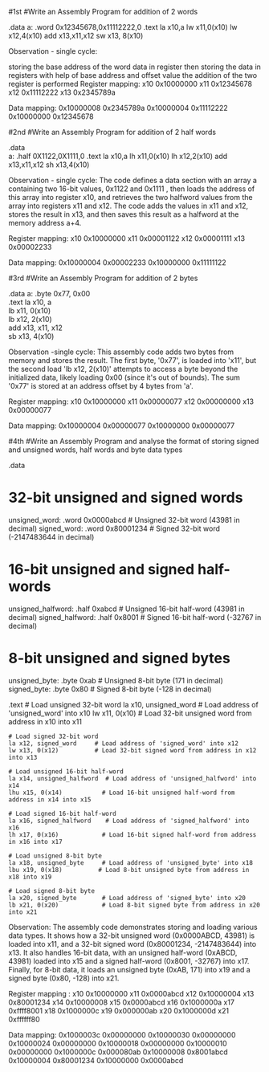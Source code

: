 #1st
#Write an Assembly Program for addition of 2 words

.data
a: .word 0x12345678,0x11112222,0
.text
la x10,a
lw x11,0(x10)
lw x12,4(x10)
add x13,x11,x12
sw x13, 8(x10)

Observation - single cycle:

storing the base address of the word data in register then storing the data in registers 
with help of base address and offset value the addition of the two register is performed 
Register mapping:
x10 0x10000000
x11 0x12345678
x12 0x11112222
x13 0x2345789a

Data mapping:
0x10000008 0x2345789a
0x10000004 0x11112222
0x10000000 0x12345678

#2nd
#Write an Assembly Program for addition of 2 half words

.data                                                  
a: .half 0X1122,0X1111,0
.text
la x10,a 
lh x11,0(x10)
lh x12,2(x10)
add x13,x11,x12 
sh x13,4(x10)

Observation - single cycle:
The code defines a data section with an array a containing two 16-bit values, 0x1122 and 0x1111 , then loads the address of this array into register x10, and retrieves the two halfword values from the array into registers x11 and x12.
The code adds the values in x11 and x12, stores the result in x13, and then saves this result as a halfword at the memory address a+4. 

Register mapping:
x10 0x10000000
x11 0x00001122
x12 0x00001111
x13 0x00002233

Data mapping:
0x10000004 0x00002233
0x10000000 0x11111122

#3rd
#Write an Assembly Program for addition of 2 bytes

.data 
a: .byte 0x77, 0x00      
.text
la x10, a            
lb x11, 0(x10)      
lb x12, 2(x10)      
add x13, x11, x12    
sb x13, 4(x10)

Observation -single cycle:
This assembly code adds two bytes from memory and stores the result. The first byte, '0x77', is loaded into 'x11', but the second load 'lb x12, 2(x10)' attempts to access a byte beyond the initialized data, likely loading 0x00 (since it's out of bounds). The sum '0x77' is stored at an address offset by 4 bytes from 'a'.

Register mapping:
x10 0x10000000
x11 0x00000077
x12 0x00000000
x13 0x00000077

Data mapping:
0x10000004 0x00000077
0x10000000 0x00000077

#4th
#Write an Assembly Program and analyse the format of storing signed and unsigned words, half words and byte data types

.data
# 32-bit unsigned and signed words
unsigned_word: .word 0x0000abcd  # Unsigned 32-bit word (43981 in decimal)
signed_word:   .word 0x80001234  # Signed 32-bit word (-2147483644 in decimal)

# 16-bit unsigned and signed half-words
unsigned_halfword: .half 0xabcd  # Unsigned 16-bit half-word (43981 in decimal)
signed_halfword:   .half 0x8001  # Signed 16-bit half-word (-32767 in decimal)

# 8-bit unsigned and signed bytes
unsigned_byte: .byte 0xab  # Unsigned 8-bit byte (171 in decimal)
signed_byte:   .byte 0x80  # Signed 8-bit byte (-128 in decimal)

.text
    # Load unsigned 32-bit word
    la x10, unsigned_word   # Load address of 'unsigned_word' into x10
    lw x11, 0(x10)          # Load 32-bit unsigned word from address in x10 into x11

    # Load signed 32-bit word
    la x12, signed_word     # Load address of 'signed_word' into x12
    lw x13, 0(x12)          # Load 32-bit signed word from address in x12 into x13

    # Load unsigned 16-bit half-word
    la x14, unsigned_halfword  # Load address of 'unsigned_halfword' into x14
    lhu x15, 0(x14)           # Load 16-bit unsigned half-word from address in x14 into x15

    # Load signed 16-bit half-word
    la x16, signed_halfword    # Load address of 'signed_halfword' into x16
    lh x17, 0(x16)            # Load 16-bit signed half-word from address in x16 into x17

    # Load unsigned 8-bit byte
    la x18, unsigned_byte     # Load address of 'unsigned_byte' into x18
    lbu x19, 0(x18)          # Load 8-bit unsigned byte from address in x18 into x19

    # Load signed 8-bit byte
    la x20, signed_byte       # Load address of 'signed_byte' into x20
    lb x21, 0(x20)            # Load 8-bit signed byte from address in x20 into x21

Observation:
The assembly code demonstrates storing and loading various data types. It shows how a 32-bit unsigned word (0x0000ABCD, 43981) is loaded into x11, and a 32-bit signed word (0x80001234, -2147483644) into x13. It also handles 16-bit data, with an unsigned half-word (0xABCD, 43981) loaded into x15 and a signed half-word (0x8001, -32767) into x17. Finally, for 8-bit data, it loads an unsigned byte (0xAB, 171) into x19 and a signed byte (0x80, -128) into x21.

Register mapping :
x10 0x10000000
x11 0x0000abcd
x12 0x10000004
x13 0x80001234
x14 0x10000008
x15 0x0000abcd
x16 0x1000000a
x17 0xffff8001
x18 0x1000000c
x19 0x000000ab
x20 0x1000000d
x21 0xffffff80

Data mapping:
0x1000003c 0x00000000
0x10000030 0x00000000
0x10000024 0x00000000
0x10000018 0x00000000
0x10000010 0x00000000
0x1000000c 0x000080ab
0x10000008 0x8001abcd
0x10000004 0x80001234
0x10000000 0x0000abcd
